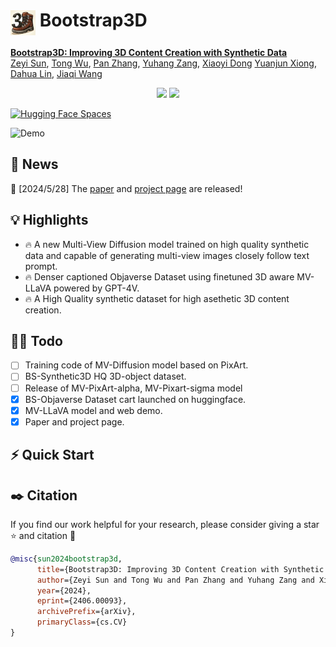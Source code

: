 # <img src="assets/icon.jpg" style="vertical-align: -14px;" :height="40px" width="40px"> Bootstrap3D

**[Bootstrap3D: Improving 3D Content Creation with Synthetic Data](https://arxiv.org/abs/2404.16829)**
</br>
[Zeyi Sun](https://github.com/SunzeY),
[Tong Wu](https://wutong16.github.io/),
[Pan Zhang](https://panzhang0212.github.io/),
[Yuhang Zang](https://yuhangzang.github.io/),
[Xiaoyi Dong](https://lightdxy.github.io/)
[Yuanjun Xiong](http://yjxiong.me/),
[Dahua Lin](http://dahua.site/),
[Jiaqi Wang](https://myownskyw7.github.io/)

<p align="center">
<a href="https://arxiv.org/abs/2406.00093"><img src="https://img.shields.io/badge/arXiv-Paper-<color>"></a>
<a href="https://sunzey.github.io/Bootstrap3D/"><img src="https://img.shields.io/badge/Project-Website-red"></a>
</p>

[![Hugging Face Spaces](https://img.shields.io/badge/%F0%9F%A4%97%20Hugging%20Face-Spaces-yellow)](https://huggingface.co/spaces/Zery/Alpha_CLIP_ImgVar)

<!-- Hugging-face Demo `Make-it-Real`: (Coming soon) -->
<!-- [![Hugging Face Spaces(Coming soon)](https://img.shields.io/badge/%F0%9F%A4%97%20Hugging%20Face-Spaces-yellow)](https://huggingface.co/spaces/xxx) -->


<!-- <video src="https://github.com/Aleafy/Make_it_Real/blob/main/assets/demo.mp4?raw=true" controls="controls">
</video> -->

![Demo](./assets/cases.gif)


## 📜 News
🚀 [2024/5/28] The [paper](https://arxiv.org/abs/2406.00093) and [project page](https://sunzey.github.io/Bootstrap3D/) are released!

## 💡 Highlights
- 🔥 A new Multi-View Diffusion model trained on high quality synthetic data and capable of generating multi-view images closely follow text prompt.
- 🔥 Denser captioned Objaverse Dataset using finetuned 3D aware MV-LLaVA powered by GPT-4V.
- 🔥 A High Quality synthetic dataset for high asethetic 3D content creation. 

## 👨‍💻 Todo
- [ ] Training code of MV-Diffusion model based on PixArt.
- [ ] BS-Synthetic3D HQ 3D-object dataset.
- [ ] Release of MV-PixArt-alpha, MV-Pixart-sigma model
- [x] BS-Objaverse Dataset cart launched on huggingface.
- [x] MV-LLaVA model and web demo.
- [x] Paper and project page.

## ⚡ Quick Start




## ✒️ Citation
If you find our work helpful for your research, please consider giving a star ⭐ and citation 📝

```bibtex
@misc{sun2024bootstrap3d,
      title={Bootstrap3D: Improving 3D Content Creation with Synthetic Data}, 
      author={Zeyi Sun and Tong Wu and Pan Zhang and Yuhang Zang and Xiaoyi Dong and Yuanjun Xiong and Dahua Lin and Jiaqi Wang},
      year={2024},
      eprint={2406.00093},
      archivePrefix={arXiv},
      primaryClass={cs.CV}
}
```
